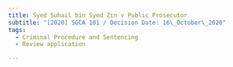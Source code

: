 ```yaml
---
title: Syed Suhail bin Syed Zin v Public Prosecutor
subtitle: "[2020] SGCA 101 / Decision Date: 16\_October\_2020"
tags:
  - Criminal Procedure and Sentencing
  - Review application

---
```

